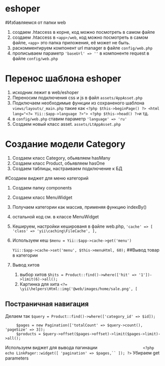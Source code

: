 # eshoper

#Избавляемся от папки web

1) создаем .htaccess  в корне, код можно посмотреть в самом файле
2) создаем .htaccess  в ```<app>/web```, код можно посмотреть в самом файле, ```<app>``` это папка приложения, её может не быть.
2) раскомментируем компонент url manager в файле ```config/web.php```
3) прописываем параметр `````'baseUrl' => ''````` в компоненте request в файле ```config/web.php```

# Перенос шаблона eshoper

1) исходник лежит в web/eshoper
2) Переносим подключения css и js в файл ```assets/AppAsset.php```
3) Подключаем необходимые функции из сохраненого шаблона ```views/layouts/_main.php```
такие как ```<?php $this->beginPage() ?> <html lang="<?= Yii::$app->language ?>"> <?php $this->head() ?>```и тд.
4) в ```config/web.php``` ставим параметр ```'language' => 'ru'```
5) Создаем новый класс asset. ```assets/LtAppAsset.php```

# Создание модели Category
1) Создаем класс Category, обьявляем hasMany
2) Создаем класс Product, обьявляем hasOne
3) Создаем таблицы, настраиваем подключение к БД

#Создаем виджет для меню категорий
1) Создаем папку components
2) Создаем класс MenuWidget
3) Получаем категории как массив, применяя функцию indexBy()
4) остальной код см. в классе MenuWidget
5) Кешируем, настройки кешированя в файле web.php,
``'cache' => [
               'class' => 'yii\caching\FileCache',
           ],
``
6) Используем кеш
    ``$menu = Yii::$app->cache->get('menu')``
    
    ``Yii::$app->cache->set('menu', $this->menuHtml, 60);``
##Вывод товар в категории

7) Вывод хитов
    1.  выбор хитов `$hits = Product::find()->where(['hit' => '1'])->limit(6)->all();`
    2.  Картинка для хита
    ``<?= \yii\helpers\Html::img('@web/images/home/sale.png', [``
## Постраничная навигация
Делаем так
        `$query = Product::find()->where(['category_id' => $id]);`
        
         $pages = new Pagination(['totalCount' => $query->count(), 'pageSize' => 3]);
         $products = $query->offset($pages->offset)->limit($pages->limit)->all();
         
Используем виджет для вывода пагинации
    `                    <?php echo LinkPager::widget([
                                 'pagination' => $pages,``
                             ]);
                         ?>`
Убираем get parameters
